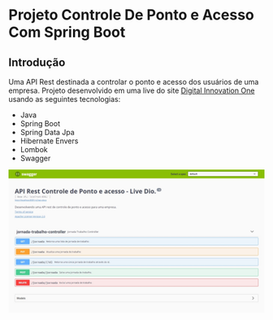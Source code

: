 # Projeto Controle De Ponto e Acesso Com Spring Boot

## Introdução

Uma API Rest destinada a controlar o ponto e acesso dos usuários de uma empresa. Projeto desenvolvido em uma live do site [Digital Innovation One](https://digitalinnovation.one/) usando as seguintes tecnologias:
* Java
* Spring Boot
* Spring Data Jpa
* Hibernate Envers
* Lombok
* Swagger

![foto da api documentação com swagger](https://github.com/tiagolb-dev/controleDePonto/blob/main/swagger-pontodeacesso.jpg)
